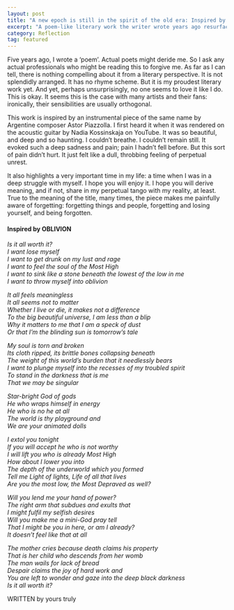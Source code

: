```yaml
---
layout: post
title: "A new epoch is still in the spirit of the old era: Inspired by Oblivion"
excerpt: "A poem-like literary work the writer wrote years ago resurfaces to give you a window into his soul."
category: Reflection
tag: featured
---
```


Five years ago, I wrote a ‘poem’. Actual poets might deride me. So I ask any actual professionals who might be reading this to forgive me. As far as I can tell, there is nothing compelling about it from a literary perspective. It is not splendidly arranged. It has no rhyme scheme. But it is my proudest literary work yet. And yet, perhaps unsurprisingly, no one seems to love it like I do. This is okay. It seems this is the case with many artists and their fans: ironically, their sensibilities are usually orthogonal. 

This work is inspired by an instrumental piece of the same name by Argentine composer Astor Piazzolla. I first heard it when it was rendered on the acoustic guitar by Nadia Kossinskaja on YouTube. It was so beautiful, and deep and so haunting. I couldn’t breathe. I couldn’t remain still. It evoked such a deep sadness and pain; pain I hadn’t fell before. But this sort of pain didn’t hurt. It just felt like a dull, throbbing feeling of perpetual unrest. 

It also highlights a very important time in my life: a time when I was in a deep struggle with myself. I hope you will enjoy it. I hope you will derive meaning, and if not, share in my perpetual tango with my reality, at least. True to the meaning of the title, many times, the piece makes me painfully aware of forgetting: forgetting things and people, forgetting and losing yourself, and being forgotten. 


#### Inspired by OBLIVION
_Is it all worth it?_  
_I want lose myself_  
_I want to get drunk on my lust and rage_  
_I want to feel the soul of the Most High_  
_I want to sink like a stone beneath the lowest of the low in me_  
_I want to throw myself into oblivion_  

_It all feels meaningless_  
_It all seems not to matter_  
_Whether I live or die, it makes not a difference_  
_To the big beautiful universe, I am less than a blip_  
_Why it matters to me that I am a speck of dust_  
_Or that I’m the blinding sun is tomorrow’s tale_  

_My soul is torn and broken_  
_Its cloth ripped, its brittle bones collapsing beneath_  
_The weight of this world’s burden that it needlessly bears_  
_I want to plunge myself into the recesses of my troubled spirit_  
_To stand in the darkness that is me_  
_That we may be singular_  

_Star-bright God of gods_  
_He who wraps himself in energy_  
_He who is no he at all_  
_The world is thy playground and_  
_We are your animated dolls_  

_I extol you tonight_  
_If you will accept he who is not worthy_  
_I will lift you who is already Most High_  
_How about I lower you into_  
_The depth of the underworld which you formed_  
_Tell me Light of lights, Life of all that lives_  
_Are you the most low, the Most Depraved as well?_  

_Will you lend me your hand of power?_  
_The right arm that subdues and exults that_  
_I might fulfil my selfish desires_  
_Will you make me a mini-God pray tell_  
_That I might be you in here, or am I already?_  
_It doesn’t feel like that at all_  

_The mother cries because death claims his property_  
_That is her child who descends from her womb_  
_The man wails for lack of bread_  
_Despair claims the joy of hard work and_  
_You are left to wonder and gaze into the deep black darkness_  
_Is it all worth it?_  

WRITTEN by yours truly